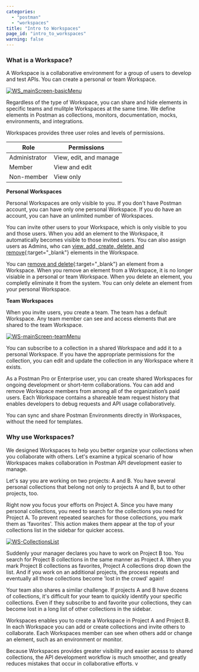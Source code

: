 ```yaml
---
categories:
  - "postman"
  - "workspaces"
title: "Intro to Workspaces"
page_id: "intro_to_workspaces"
warning: false
---
```



### What is a Workspace?

A Workspace is a collaborative environment for a group of users to develop and test APIs. You can create a personal or team Workspace. 

[![WS_mainScreen-basicMenu](https://s3.amazonaws.com/postman-static-getpostman-com/postman-docs/WS-mainScreen-basicMenu.png)](https://s3.amazonaws.com/postman-static-getpostman-com/postman-docs/WS-mainScreen-basicMenu.png)

Regardless of the type of Workspace, you can share and hide elements in specific teams and mulitple Workspaces at the same time. We define elements in Postman as collections, monitors, documentation, mocks, environments, and integrations.

Workspaces provides three user roles and levels of permissions.


| **Role**  |   **Permissions**                 |
| ---   |   ---     | 
| Administrator   |   View, edit, and manage    |
| Member   |  View and edit                     | 
| Non-member   |  View only                     | 

**Personal Workspaces**

Personal Workspaces are only visible to you. If you don't have Postman account, you can have only one personal Workspace. If you do have an account, you can have an unlimited number of Workspaces.

You can invite other users to your Workspace, which is only visible to you and those users. When you add an element to the Workspace, it automatically becomes visible to those invited users. You can also assign users as Admins, who can [view, add, create, delete, and remove](/docs/postman/workspaces/using_workspaces){:target="_blank"} elements in the Workspace.

You can [remove and delete](/docs/postman/workspaces/using_workspaces){:target="_blank"} an element from a Workspace. When you remove an element from a Workspace, it is no longer visiable in a personal or team Workspace. When you delete an element, you completly eliminate it from the system. You can only delete an element from your personal Workspace.

**Team Workspaces**

When you invite users, you create a team. The team has a default Workspace. Any team member can see and access elements that are shared to the team Workspace. 

[![WS-mainScreen-teamMenu](https://s3.amazonaws.com/postman-static-getpostman-com/postman-docs/WS-mainScreen-teamenu.png)](https://s3.amazonaws.com/postman-static-getpostman-com/postman-docs/WS-mainScreen-teamenu.png)

You can subscribe to a collection in a shared Workspace and add it to a personal Workspace. If you have the appropriate permissions for the collection, you can edit and update the collection in any Workspace where it exists. 

As a Postman Pro or Enterprise user, you can create shared Workspaces for ongoing development or short-term collaborations. You can add and remove Workspace members from among all of the organization’s paid users. Each Workspace contains a shareable team request history that enables developers to debug requests and API usage collaboratively.

You can sync and share Postman Environments directly in Workspaces, without the need for templates.

### Why use Workspaces?

We designed Workspaces to help you better organize your collections when you collaborate with others. Let's examine a typical scenario of how Workspaces makes collaboration in Postman API development easier to manage.

Let's say you are working on two projects: A and B. You have several personal collections that belong not only to projects A and B, but to other projects, too. 

Right now you focus your efforts on Project A. Since you have many personal collections, you need to search for the collections you need for Project A. To prevent repeated searches for those collections, you mark them as 'favorites'. This action makes them appear at the top of your collections list in the sidebar for quicker access.

[![WS-CollectionsList](https://s3.amazonaws.com/postman-static-getpostman-com/postman-docs/WS-CollectionsList2.png)](https://s3.amazonaws.com/postman-static-getpostman-com/postman-docs/WS-CollectionsList2.png)

Suddenly your manager declares you have to work on Project B too. You search for Project B collections in the same manner as Project A. When you mark Project B collections as favorites, Project A collections drop down the list. And if you work on an additional projects, the process repeats and eventually all those collections become 'lost in the crowd' again!

Your team also shares a similar challenge. If projects A and B have dozens of collections, it's difficult for your team to quickly identify your specific collections. Even if they subscribe to and favorite your collections, they can become lost in a long list of other collections in the sidebar.

Workspaces enables you to create a Workspace in Project A and Project B. In each Workspace you can add or create collections and invite others to collaborate. Each Workspaces member can see when others add or change an element, such as an environment or monitor.

Because Workspaces provides greater visibility and easier acesss to shared collections, the API development workflow is much smoother, and greatly reduces mistakes that occur in collaborative efforts. v






















 


